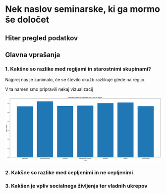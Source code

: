 # Nek naslov seminarske, ki ga mormo še določet




## Hiter pregled podatkov








## Glavna vprašanja





### 1. Kakšne so razlike med regijami in starostnimi skupinami?

Najprej nas je zanimalo, če se število okužb razlikuje glede na regijo.

V ta namen smo pripravili nekaj vizualizacij

![Alt text](/img/hist_regije_cepljenosti.png "Title")







### 2. Kakšne so razlike med cepljenimi in ne cepljenimi






### 3. Kakšen je vpliv socialnega življenja ter vladnih ukrepov


